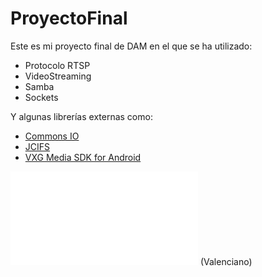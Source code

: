 # ProyectoFinal

Este es mi proyecto final de DAM en el que se ha utilizado:

- Protocolo RTSP
- VideoStreaming
- Samba
- Sockets

Y algunas librerías externas como:

- [Commons IO](https://commons.apache.org/proper/commons-io/)
- [JCIFS](https://jcifs.samba.org)
- [VXG Media SDK for Android](https://github.com/VideoExpertsGroup/VXG.Media.SDK.Android)

![Memoria](/Media/MemoriaProyecto.pdf) (Valenciano)

